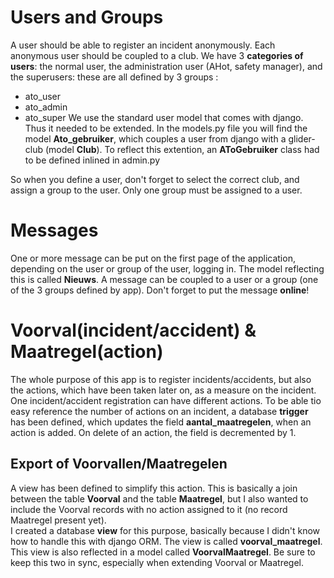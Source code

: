 
# Users and Groups

A user should be able to register an incident anonymously. Each anonymous user should be coupled to a club.
We have 3 **categories of users**: the normal user, the administration user (AHot, safety manager), and the superusers: these are all defined by 3 groups :
* ato_user
* ato_admin
* ato_super
We use the standard user model that comes with django. Thus it needed to be extended. In the models.py file you will find the model **Ato_gebruiker**, which couples a user from django with a glider-club (model **Club**).
To reflect this extention, an **AToGebruiker** class had to be defined inlined in admin.py

So when you define a user, don't forget to select the correct club, and assign a group to the user. Only one group must be assigned to a user.

# Messages

One or more message can be put on the first page of the application, depending on the user or group of the user, logging in. The model reflecting this is called **Nieuws**. A message can be coupled to a user or a group (one of the 3 groups defined by app). Don't forget to put the message **online**!

# Voorval(incident/accident) & Maatregel(action)

The whole purpose of this app is to register incidents/accidents, but also the actions, which have been taken later on, as a measure on the incident.  
One incident/accident registration can have different actions.
To be able tio easy reference the number of actions on an incident, a database **trigger** has been defined, which updates the field **aantal_maatregelen**, when an action is added. On delete of an action, the field is decremented by 1.

## Export of Voorvallen/Maatregelen

A view has been defined to simplify this action. This is basically a join between the table  **Voorval** and the table **Maatregel**, but I also wanted to include the Voorval records with no action assigned to it (no record Maatregel present yet).  
I created a database **view** for this purpose, basically because I didn't know how to handle this with django ORM. The view is called **voorval_maatregel**. This view is also reflected in a model called **VoorvalMaatregel**. Be sure to keep this two in sync, especially when extending Voorval or Maatregel.


